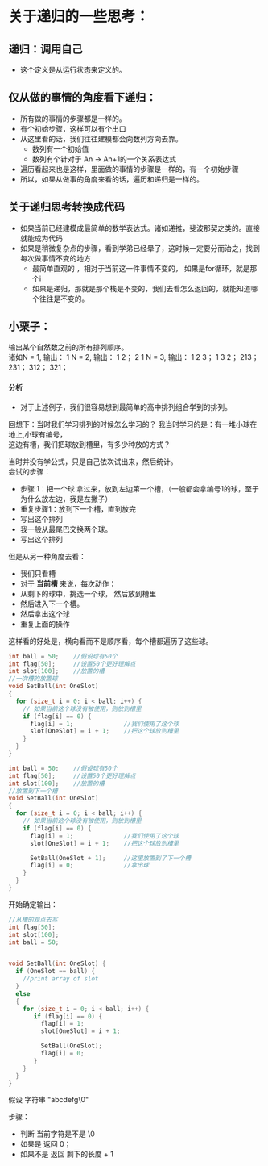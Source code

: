 # 关于递归的一些思考：
## 递归：调用自己
* 这个定义是从运行状态来定义的。

## 仅从做的事情的角度看下递归：
* 所有做的事情的步骤都是一样的。
* 有个初始步骤，这样可以有个出口
* 从这里看的话，我们往往建模都会向数列方向去靠。
  * 数列有一个初始值
  * 数列有个针对于 An -> An+1的一个关系表达式
* 遍历看起来也是这样，里面做的事情的步骤是一样的，有一个初始步骤
* 所以，如果从做事的角度来看的话，遍历和递归是一样的。

## 关于递归思考转换成代码
* 如果当前已经建模成最简单的数学表达式。诸如递推，斐波那契之类的。直接就能成为代码
* 如果是稍微复杂点的步骤，看到学弟已经晕了，这时候一定要分而治之，找到每次做事情不变的地方
  * 最简单直观的 ，相对于当前这一件事情不变的， 如果是for循环，就是那个i
  * 如果是递归，那就是那个栈是不变的，我们去看怎么返回的，就能知道哪个往往是不变的。

## 小栗子：
输出某个自然数之前的所有排列顺序。  
诸如N = 1, 输出： 1
N = 2, 输出： 1 2； 2 1
N = 3, 输出： 1 2 3； 1 3 2； 213； 231； 312； 321；

#### 分析
* 对于上述例子，我们很容易想到最简单的高中排列组合学到的排列。   

回想下：当时我们学习排列的时候怎么学习的？ 我当时学习的是：有一堆小球在地上,小球有编号，  
这边有槽，我们把球放到槽里，有多少种放的方式？   

当时并没有学公式，只是自己依次试出来，然后统计。   
尝试的步骤：
* 步骤 1：把一个球 拿过来，放到左边第一个槽，（一般都会拿编号1的球，至于为什么放左边，我是左撇子）
* 重复步骤1：放到下一个槽，直到放完
* 写出这个排列
* 我一般从最尾巴交换两个球。
* 写出这个排列   


但是从另一种角度去看：
* 我们只看槽
* 对于 **当前槽** 来说，每次动作：
* 从剩下的球中，挑选一个球， 然后放到槽里
* 然后进入下一个槽。
* 然后拿出这个球
* 重复上面的操作

这样看的好处是，横向看而不是顺序看，每个槽都遍历了这些球。

```C++
int ball = 50;    //假设球有50个
int flag[50];     //设置50个更好理解点
int slot[100];    //放置的槽
//一次槽的放置球
void SetBall(int OneSlot)
{
  for (size_t i = 0; i < ball; i++) {
    // 如果当前这个球没有被使用，则放到槽里
    if (flag[i] == 0) {     
      flag[i] = 1;              //我们使用了这个球    
      slot[OneSlot] = i + 1;    //把这个球放到槽里
    }
  }
}
```
```C++
int ball = 50;    //假设球有50个
int flag[50];     //设置50个更好理解点
int slot[100];    //放置的槽
//放置到下一个槽
void SetBall(int OneSlot)
{
  for (size_t i = 0; i < ball; i++) {
    // 如果当前这个球没有被使用，则放到槽里
    if (flag[i] == 0) {     
      flag[i] = 1;              //我们使用了这个球    
      slot[OneSlot] = i + 1;    //把这个球放到槽里

      SetBall(OneSlot + 1);     //这里放置到了下一个槽
      flag[i] = 0;              //拿出球
    }
  }
}
```

开始确定输出：
```C++
//从槽的观点去写
int flag[50];
int slot[100];
int ball = 50;


void SetBall(int OneSlot) {
  if (OneSlot == ball) {
    //print array of slot
  }
  else
  {
    for (size_t i = 0; i < ball; i++) {
       if (flag[i] == 0) {
         flag[i] = 1;
         slot[OneSlot] = i + 1;

         SetBall(OneSlot);
         flag[i] = 0;       
       }
    }
  }
}
```

假设 字符串 "abcdefg\0"

步骤：
* 判断 当前字符是不是 \0
* 如果是 返回 0；
* 如果不是 返回 剩下的长度 + 1

